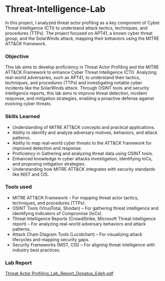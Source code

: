 # Threat-Intelligence-Lab
In this project, I analyzed threat actor profiling as a key component of Cyber Threat Intelligence (CTI) to understand attack tactics, techniques, and procedures (TTPs). The project focused on APT41, a known cyber threat group, and the SolarWinds attack, mapping their behaviors using the MITRE ATT&CK framework.
### Objective
This lab aims to develop proficiency in Threat Actor Profiling and the MITRE ATT&CK Framework to enhance Cyber Threat Intelligence (CTI). Analyzing real-world adversaries, such as APT41, to understand their tactics, techniques, and procedures (TTPs) and investigating notable cyber incidents like the SolarWinds attack. Through OSINT tools and security intelligence reports, this lab aims to improve threat detection, incident response, and mitigation strategies, enabling a proactive defense against evolving cyber threats.
### Skills Learned
- Understanding of MITRE ATT&CK concepts and practical applications.
- Ability to identify and analyze adversary motives, behaviors, and attack patterns.
- Ability to map real-world cyber threats to the ATT&CK framework for improved detection and response.
- Proficiency in Gathering and analyzing threat data using OSINT tools.
- Enhanced knowledge in cyber attacks investigation, identifying IoCs, and proposing mitigation strategies.
- Understanding how MITRE ATT&CK integrates with security standards like NIST and CIS.
### Tools used
- MITRE ATT&CK Framework – For mapping threat actor tactics, techniques, and procedures (TTPs).
- OSINT Tools (VirusTotal, Shodan) – For gathering threat intelligence and identifying Indicators of Compromise (IoCs).
- Threat Intelligence Reports (CrowdStrike, Microsoft Threat intelligence report) – For analyzing real-world adversary behaviors and attack patterns.
- Attack Chain Diagram Tools (Lucidchart) – For visualizing attack lifecycles and mapping security gaps.
- Security Frameworks (NIST, CIS) – For aligning threat intelligence with industry best practices.
### Lab Report
[Threat Actor Profiling_Lab_Report_Donatus_Edeh.pdf](https://github.com/user-attachments/files/19161360/Threat.Actor.Profiling_Lab_Report_Donatus_Edeh.pdf)
